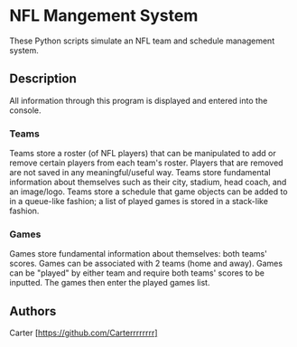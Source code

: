 # NFL Mangement System

These Python scripts simulate an NFL team and schedule management system.

## Description

All information through this program is displayed and entered into the console.

### Teams

Teams store a roster (of NFL players) that can be manipulated to add or remove certain players from each team's roster. Players that are removed are not saved in any meaningful/useful way.
Teams store fundamental information about themselves such as their city, stadium, head coach, and an image/logo.
Teams store a schedule that game objects can be added to in a queue-like fashion; a list of played games is stored in a stack-like fashion.

### Games

Games store fundamental information about themselves: both teams' scores.
Games can be associated with 2 teams (home and away). 
Games can be "played" by either team and require both teams' scores to be inputted. The games then enter the played games list. 

## Authors

Carter [https://github.com/Carterrrrrrrr]
